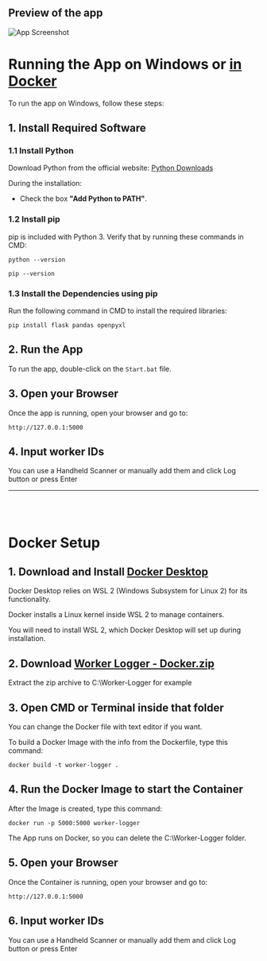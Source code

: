 ## Preview of the app
![App Screenshot](https://filip-peev.com/home/timelog/images/appPreview1.webp)

Running the App on Windows or [in Docker ](#docker-setup)
==========================

To run the app on Windows, follow these steps:

1\. Install Required Software
-----------------------------

### 1.1 Install Python

Download Python from the official website: <a href="https://www.python.org/downloads/" target="_blank">Python Downloads</a>

During the installation:

*   Check the box **"Add Python to PATH"**.

### 1.2 Install pip

pip is included with Python 3. Verify that by running these commands in CMD:

    python --version

    pip --version

### 1.3 Install the Dependencies using pip

Run the following command  in CMD to install the required libraries:

    pip install flask pandas openpyxl

2\. Run the App
---------------

To run the app, double-click on the `Start.bat` file.

3\. Open your Browser
--------------------

Once the app is running, open your browser and go to:

    http://127.0.0.1:5000

4\. Input worker IDs
--------------------
You can use a Handheld Scanner or manually add them and click Log button or press Enter

--------------------
<br>
<br>

# Docker Setup

1\. Download and Install <a href="https://docs.docker.com/desktop/setup/install/windows-install/" target="_blank">Docker Desktop</a>
---------------

Docker Desktop relies on WSL 2 (Windows Subsystem for Linux 2) for its functionality.

Docker installs a Linux kernel inside WSL 2 to manage containers.

You will need to install WSL 2, which Docker Desktop will set up during installation.

2\. Download <a href="https://github.com/Filip-Peev/TimeLog/releases/download/v0.2/Worker.Logger.-.Docker.zip" target="_blank">Worker Logger - Docker.zip</a>
---------------

Extract the zip archive to C:\Worker-Logger for example

3\. Open CMD or Terminal inside that folder
---------------

You can change the Docker file with text editor if you want.

To build a Docker Image with the info from the Dockerfile,
type this command:

    docker build -t worker-logger .


4\. Run the Docker Image to start the Container
---------------
After the Image is created, type this command:

    docker run -p 5000:5000 worker-logger

The App runs on Docker, so you can delete the C:\Worker-Logger folder.

5\. Open your Browser
---------------
Once the Container is running, open your browser and go to:

    http://127.0.0.1:5000

6\. Input worker IDs
--------------------
You can use a Handheld Scanner or manually add them and click Log button or press Enter